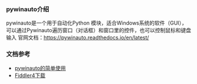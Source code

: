 ### pywinauto介绍
pywinauto是一个用于自动化Python 模块，适合Windows系统的软件（GUI），可以通过Pywinauto遍历窗口（对话框）和窗口里的控件，也可以控制鼠标和键盘输入
官网文档：https://pywinauto.readthedocs.io/en/latest/


### 文档参考
- [pywinauto的简单使用](https://blog.csdn.net/qq_39147299/article/details/132409817)
- [Fiddler4下载](https://pc.qq.com/detail/10/detail_3330.html)

